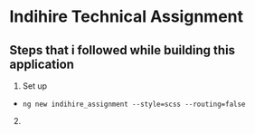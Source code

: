 # Indihire Technical Assignment

## Steps that i followed while building this application

1. Set up
  - `ng new indihire_assignment --style=scss --routing=false`
2. 
